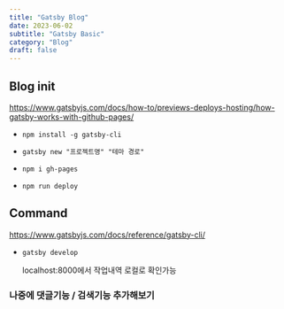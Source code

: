 ```yaml
---
title: "Gatsby Blog"
date: 2023-06-02
subtitle: "Gatsby Basic"
category: "Blog"
draft: false
---
```


## Blog init

https://www.gatsbyjs.com/docs/how-to/previews-deploys-hosting/how-gatsby-works-with-github-pages/

- `npm install -g gatsby-cli`

- `gatsby new "프로젝트명" "테마 경로"`

- `npm i gh-pages`

- `npm run deploy`

## Command

https://www.gatsbyjs.com/docs/reference/gatsby-cli/

- `gatsby develop`

  localhost:8000에서 작업내역 로컬로 확인가능

### 나중에 댓글기능 / 검색기능 추가해보기

